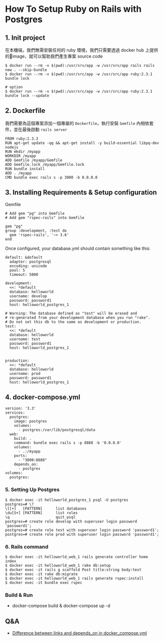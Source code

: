 # How To Setup Ruby on Rails with Postgres

## 1. Init project
在本機端，我們無需安裝任何的 ruby 環境，我們只需要透過 docker hub 上提供的image，就可以幫助我們產生專案 source code

``` 
$ docker run --rm -v $(pwd):/usr/srv/app -w /usr/srv/app rails rails new . --skip-bundle
$ docker run --rm -v $(pwd):/usr/src/app -w /usr/src/app ruby:2.3.1 bundle lock

# option
$ docker run --rm -v $(pwd):/usr/src/app -w /usr/src/app ruby:2.3.1 bundle lock --update
```

## 2. Dockerfile
我們需要為這個專案添加一個專屬的 `Dockerfile`，執行安裝 `Gemfile` 內相依套件，並在最後啟動 `rails server`
```
FROM ruby:2.3.3
RUN apt-get update -qq && apt-get install -y build-essential libpq-dev nodejs
RUN mkdir /myapp
WORKDIR /myapp
ADD Gemfile /myapp/Gemfile
ADD Gemfile.lock /myapp/Gemfile.lock
RUN bundle install
ADD . /myapp
CMD bundle exec rails s -p 3000 -b 0.0.0.0
```

## 3. Installing Requirements & Setup configuration
Gemfile
```
# Add gem "pg" into Gemfile 
# Add gem "rspec-rails" into Gemfile

gem "pg"
group :development, :test do
  gem 'rspec-rails', '~> 3.6'
end
```
Once configured, your database.yml should contain something like this:
```
default: &default
  adapter: postgresql
  encoding: unicode
  pool: 5
  timeout: 5000

development:
  <<: *default
  database: helloworld
  username: develop
  password: password1
  host: helloworld_postgres_1

# Warning: The database defined as "test" will be erased and
# re-generated from your development database when you run "rake".
# Do not set this db to the same as development or production.
test:
  <<: *default
  database: helloworld
  username: test
  password: password1
  host: helloworld_postgres_1


production:
  <<: *default
  database: helloworld
  username: prod
  password: password1
  host: helloworld_postgres_1
```

## 4. docker-compose.yml
```
version: '3.3'
services:
  postgres:
    image: postgres
    volumes:
      - postgres:/var/lib/postgresql/data
  web:
    build: .
    command: bundle exec rails s -p 8888 -b '0.0.0.0'
    volumes:
      - .:/myapp
    ports:
      - "3000:8888"
    depends_on:
      - postgres
volumes:
  postgres:
```

### 5. Setting Up Postgres
```
$ docker exec -it helloworld_postgres_1 psql -U postgres
postgres=# \?
\l[+]   [PATTERN]      list databases
\du[S+] [PATTERN]      list roles
\q                     quit psql
postgres=# create role develop with superuser login password 'password1';
postgres=# create role test with superuser login password 'password1';
postgres=# create role prod with superuser login password 'password1';
```
### 6. Rails command
```
$ docker exec -it helloworld_web_1 rails generate controller home index
$ docker exec -it helloworld_web_1 rake db:setup
$ docker exec -it rails g scaffold Post title:string body:text
$ docker exec -it rake db:migrate
$ docker exec -it helloworld_web_1 rails generate rspec:install
$ docker exec -it bundle exec rspec
```

### Build & Run
- docker-compose build & docker-compose up -d

## Q&A
- [Difference between links and depends_on in docker_compose.yml](https://stackoverflow.com/questions/35832095/difference-between-links-and-depends-on-in-docker-compose-yml)
